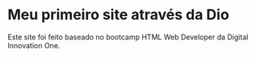 # Meu primeiro site através da Dio

Este site foi feito baseado no bootcamp HTML Web Developer da Digital Innovation One.